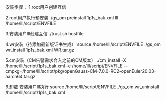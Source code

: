 安装步骤：
1.root用户创建互信

2.root用户执行预安装
./gs_om preinstall 1p1s_bak.xml lll /home/lll/script/ENVFILE

3.安装用户lll创建互信
./trust.sh hostfile

4.wr安装（待添加最新版证书生成）
source /home/lll/script/ENVFILE
./gs_om wr_install 1p1s_bak.xml WR.tar.gz

5.cm安装（CM告警需求合入之前的CM版本）
./cm_install -X /home/lll/script/1p1s_bak.xml -e /home/lll/script/ENVFILE --cmpkg=/home/lll/script/pkg/openGauss-CM-7.0.0-RC2-openEuler20.03-aarch64.tar.gz

6.卸载
安装用户lll执行
source /home/lll/script/ENVFILE
./gs_om wr_uninstall /home/lll/script/1p1s_bak.xml

